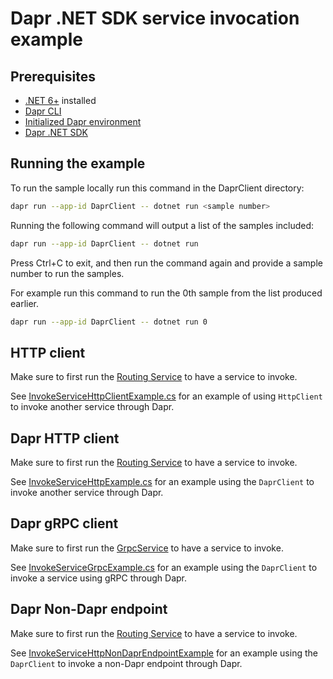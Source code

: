 # Dapr .NET SDK service invocation example

## Prerequisites

- [.NET 6+](https://dotnet.microsoft.com/download) installed
- [Dapr CLI](https://docs.dapr.io/getting-started/install-dapr-cli/)
- [Initialized Dapr environment](https://docs.dapr.io/getting-started/install-dapr-selfhost/)
- [Dapr .NET SDK](https://docs.dapr.io/developing-applications/sdks/dotnet/)

## Running the example

To run the sample locally run this command in the DaprClient directory:

```sh
dapr run --app-id DaprClient -- dotnet run <sample number>
```

Running the following command will output a list of the samples included:

```sh
dapr run --app-id DaprClient -- dotnet run
```

Press Ctrl+C to exit, and then run the command again and provide a sample number to run the samples.

For example run this command to run the 0th sample from the list produced earlier.

```sh
dapr run --app-id DaprClient -- dotnet run 0
```

## HTTP client

Make sure to first run the [Routing Service](../../AspNetCore/RoutingSample) to have a service to invoke.

See [InvokeServiceHttpClientExample.cs](./InvokeServiceHttpClientExample.cs) for an example of using `HttpClient` to invoke another service through Dapr.

## Dapr HTTP client
Make sure to first run the [Routing Service](../../AspNetCore/RoutingSample) to have a service to invoke.

See [InvokeServiceHttpExample.cs](./InvokeServiceHttpExample.cs) for an example using the `DaprClient` to invoke another service through Dapr.

## Dapr gRPC client

Make sure to first run the [GrpcService](../../AspNetCore/GrpcServiceSample) to have a service to invoke.

See [InvokeServiceGrpcExample.cs](./InvokeServiceGrpcExample.cs) for an example using the `DaprClient` to invoke a service using gRPC through Dapr.

## Dapr Non-Dapr endpoint

Make sure to first run the [Routing Service](../../AspNetCore/RoutingSample) to have a service to invoke.

See [InvokeServiceHttpNonDaprEndpointExample](./InvokeServiceHttpNonDaprEndpointExample.cs) for an example using the `DaprClient` to invoke a non-Dapr endpoint through Dapr.

